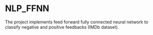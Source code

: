 # NLP_FFNN
 The project implements feed forward fully connected neural network to classify negative and positive feedbacks (IMDb dataset). 
